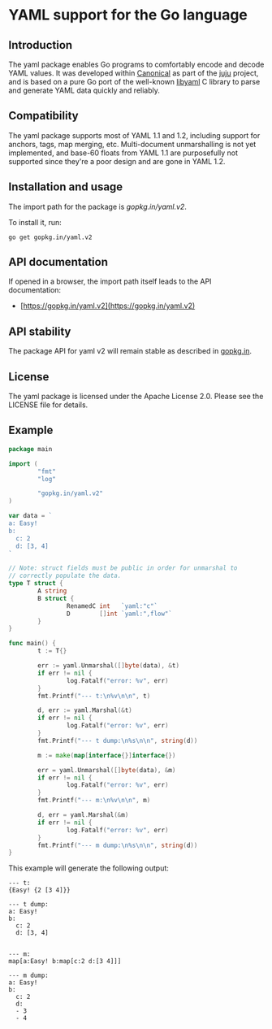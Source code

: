 # YAML support for the Go language

## Introduction

The yaml package enables Go programs to comfortably encode and decode YAML
values. It was developed within [Canonical](https://www.canonical.com) as part
of the [juju](https://juju.ubuntu.com) project, and is based on a pure Go port
of the well-known [libyaml](http://pyyaml.org/wiki/LibYAML) C library to parse
and generate YAML data quickly and reliably.

## Compatibility

The yaml package supports most of YAML 1.1 and 1.2, including support for
anchors, tags, map merging, etc. Multi-document unmarshalling is not yet
implemented, and base-60 floats from YAML 1.1 are purposefully not supported
since they're a poor design and are gone in YAML 1.2.

## Installation and usage

The import path for the package is _gopkg.in/yaml.v2_.

To install it, run:

    go get gopkg.in/yaml.v2

## API documentation

If opened in a browser, the import path itself leads to the API documentation:

- [https://gopkg.in/yaml.v2](https://gopkg.in/yaml.v2)

## API stability

The package API for yaml v2 will remain stable as described in
[gopkg.in](https://gopkg.in).

## License

The yaml package is licensed under the Apache License 2.0. Please see the
LICENSE file for details.

## Example

```Go
package main

import (
        "fmt"
        "log"

        "gopkg.in/yaml.v2"
)

var data = `
a: Easy!
b:
  c: 2
  d: [3, 4]
`

// Note: struct fields must be public in order for unmarshal to
// correctly populate the data.
type T struct {
        A string
        B struct {
                RenamedC int   `yaml:"c"`
                D        []int `yaml:",flow"`
        }
}

func main() {
        t := T{}

        err := yaml.Unmarshal([]byte(data), &t)
        if err != nil {
                log.Fatalf("error: %v", err)
        }
        fmt.Printf("--- t:\n%v\n\n", t)

        d, err := yaml.Marshal(&t)
        if err != nil {
                log.Fatalf("error: %v", err)
        }
        fmt.Printf("--- t dump:\n%s\n\n", string(d))

        m := make(map[interface{}]interface{})

        err = yaml.Unmarshal([]byte(data), &m)
        if err != nil {
                log.Fatalf("error: %v", err)
        }
        fmt.Printf("--- m:\n%v\n\n", m)

        d, err = yaml.Marshal(&m)
        if err != nil {
                log.Fatalf("error: %v", err)
        }
        fmt.Printf("--- m dump:\n%s\n\n", string(d))
}
```

This example will generate the following output:

```
--- t:
{Easy! {2 [3 4]}}

--- t dump:
a: Easy!
b:
  c: 2
  d: [3, 4]


--- m:
map[a:Easy! b:map[c:2 d:[3 4]]]

--- m dump:
a: Easy!
b:
  c: 2
  d:
  - 3
  - 4
```

